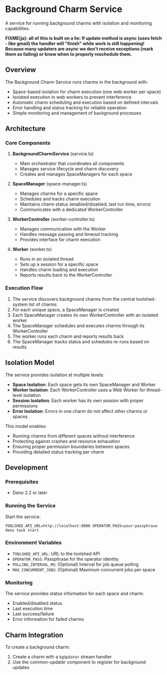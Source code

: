 # Background Charm Service

A service for running background charms with isolation and monitoring capabilities.

**FIXME(ja): all of this is built on a lie: If update method is async (uses fetch - like gmail) the handler will "finish" while work is still happening! Because many updaters are async we don't receive exceptions (mark them as failing) or know when to properly reschedule them.**

## Overview

The Background Charm Service runs charms in the background with:

- Space-based isolation for charm execution (one web worker per space)
- Isolated execution in web workers to prevent interference
- Automatic charm scheduling and execution based on defined intervals
- Error handling and status tracking for reliable operation
- Simple monitoring and management of background processes

## Architecture

### Core Components

1. **BackgroundCharmService** (service.ts)
   - Main orchestrator that coordinates all components
   - Manages service lifecycle and charm discovery
   - Creates and manages SpaceManagers for each space

2. **SpaceManager** (space-manager.ts)
   - Manages charms for a specific space
   - Schedules and tracks charm execution
   - Maintains charm status (enabled/disabled, last run time, errors)
   - Communicates with a dedicated WorkerController

3. **WorkerController** (worker-controller.ts)
   - Manages communication with the Worker
   - Handles message passing and timeout tracking
   - Provides interface for charm execution

4. **Worker** (worker.ts)
   - Runs in an isolated thread
   - Sets up a session for a specific space
   - Handles charm loading and execution
   - Reports results back to the WorkerController

### Execution Flow

1. The service discovers background charms from the central toolshed-system list of charms
2. For each unique space, a SpaceManager is created
3. Each SpaceManager creates its own WorkerController with an isolated worker
4. The SpaceManager schedules and executes charms through its WorkerController
5. The worker runs each charm and reports results back
6. The SpaceManager tracks status and schedules re-runs based on results

## Isolation Model

The service provides isolation at multiple levels:

- **Space Isolation**: Each space gets its own SpaceManager and Worker
- **Worker Isolation**: Each WorkerController uses a Web Worker for thread-level isolation
- **Session Isolation**: Each worker has its own session with proper permissions
- **Error Isolation**: Errors in one charm do not affect other charms or spaces

This model enables:

- Running charms from different spaces without interference
- Protecting against crashes and resource exhaustion
- Ensuring proper permission boundaries between spaces
- Providing detailed status tracking per charm

## Development

### Prerequisites

- Deno 2.2 or later

### Running the Service

Start the service:

```
TOOLSHED_API_URL=http://localhost:8000 OPERATOR_PASS=your-passphrase deno task start
```

### Environment Variables

- `TOOLSHED_API_URL`: URL to the toolshed API
- `OPERATOR_PASS`: Passphrase for the operator identity
- `POLLING_INTERVAL_MS`: (Optional) Interval for job queue polling
- `MAX_CONCURRENT_JOBS`: (Optional) Maximum concurrent jobs per space

### Monitoring

The service provides status information for each space and charm:

- Enabled/disabled status
- Last execution time
- Last success/failure
- Error information for failed charms

## Charm Integration

To create a background charm:

1. Create a charm with a `bgUpdater` stream handler
2. Use the common-updater component to register for background updates
